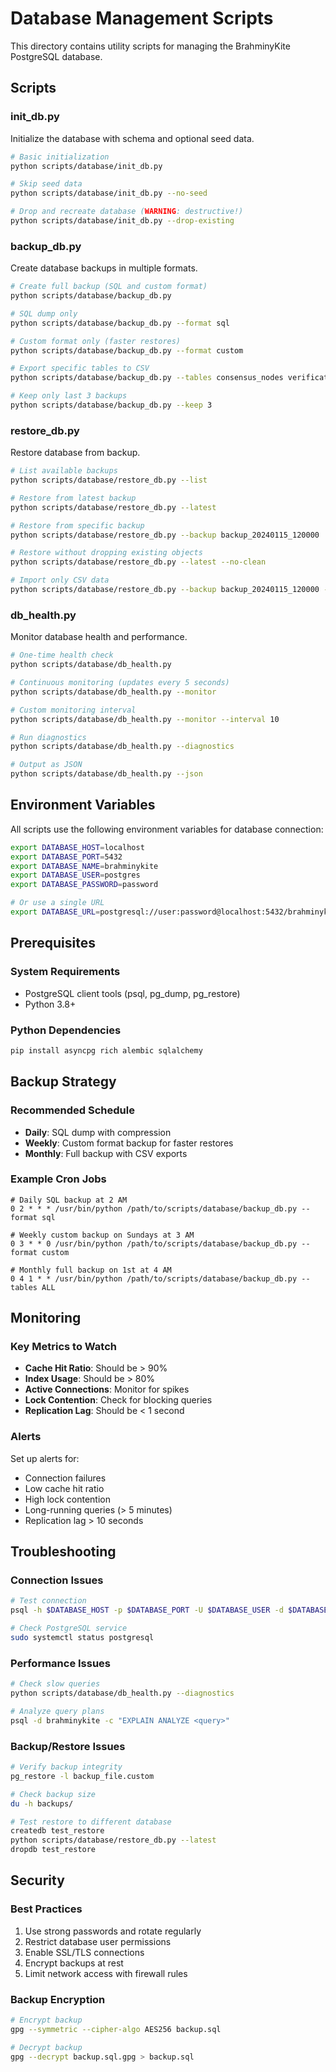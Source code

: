 # Database Management Scripts

This directory contains utility scripts for managing the BrahminyKite PostgreSQL database.

## Scripts

### init_db.py
Initialize the database with schema and optional seed data.

```bash
# Basic initialization
python scripts/database/init_db.py

# Skip seed data
python scripts/database/init_db.py --no-seed

# Drop and recreate database (WARNING: destructive!)
python scripts/database/init_db.py --drop-existing
```

### backup_db.py
Create database backups in multiple formats.

```bash
# Create full backup (SQL and custom format)
python scripts/database/backup_db.py

# SQL dump only
python scripts/database/backup_db.py --format sql

# Custom format only (faster restores)
python scripts/database/backup_db.py --format custom

# Export specific tables to CSV
python scripts/database/backup_db.py --tables consensus_nodes verification_requests

# Keep only last 3 backups
python scripts/database/backup_db.py --keep 3
```

### restore_db.py
Restore database from backup.

```bash
# List available backups
python scripts/database/restore_db.py --list

# Restore from latest backup
python scripts/database/restore_db.py --latest

# Restore from specific backup
python scripts/database/restore_db.py --backup backup_20240115_120000

# Restore without dropping existing objects
python scripts/database/restore_db.py --latest --no-clean

# Import only CSV data
python scripts/database/restore_db.py --backup backup_20240115_120000 --csv-only
```

### db_health.py
Monitor database health and performance.

```bash
# One-time health check
python scripts/database/db_health.py

# Continuous monitoring (updates every 5 seconds)
python scripts/database/db_health.py --monitor

# Custom monitoring interval
python scripts/database/db_health.py --monitor --interval 10

# Run diagnostics
python scripts/database/db_health.py --diagnostics

# Output as JSON
python scripts/database/db_health.py --json
```

## Environment Variables

All scripts use the following environment variables for database connection:

```bash
export DATABASE_HOST=localhost
export DATABASE_PORT=5432
export DATABASE_NAME=brahminykite
export DATABASE_USER=postgres
export DATABASE_PASSWORD=password

# Or use a single URL
export DATABASE_URL=postgresql://user:password@localhost:5432/brahminykite
```

## Prerequisites

### System Requirements
- PostgreSQL client tools (psql, pg_dump, pg_restore)
- Python 3.8+

### Python Dependencies
```bash
pip install asyncpg rich alembic sqlalchemy
```

## Backup Strategy

### Recommended Schedule
- **Daily**: SQL dump with compression
- **Weekly**: Custom format backup for faster restores
- **Monthly**: Full backup with CSV exports

### Example Cron Jobs
```cron
# Daily SQL backup at 2 AM
0 2 * * * /usr/bin/python /path/to/scripts/database/backup_db.py --format sql

# Weekly custom backup on Sundays at 3 AM
0 3 * * 0 /usr/bin/python /path/to/scripts/database/backup_db.py --format custom

# Monthly full backup on 1st at 4 AM
0 4 1 * * /usr/bin/python /path/to/scripts/database/backup_db.py --tables ALL
```

## Monitoring

### Key Metrics to Watch
- **Cache Hit Ratio**: Should be > 90%
- **Index Usage**: Should be > 80%
- **Active Connections**: Monitor for spikes
- **Lock Contention**: Check for blocking queries
- **Replication Lag**: Should be < 1 second

### Alerts
Set up alerts for:
- Connection failures
- Low cache hit ratio
- High lock contention
- Long-running queries (> 5 minutes)
- Replication lag > 10 seconds

## Troubleshooting

### Connection Issues
```bash
# Test connection
psql -h $DATABASE_HOST -p $DATABASE_PORT -U $DATABASE_USER -d $DATABASE_NAME -c "SELECT 1"

# Check PostgreSQL service
sudo systemctl status postgresql
```

### Performance Issues
```bash
# Check slow queries
python scripts/database/db_health.py --diagnostics

# Analyze query plans
psql -d brahminykite -c "EXPLAIN ANALYZE <query>"
```

### Backup/Restore Issues
```bash
# Verify backup integrity
pg_restore -l backup_file.custom

# Check backup size
du -h backups/

# Test restore to different database
createdb test_restore
python scripts/database/restore_db.py --latest
dropdb test_restore
```

## Security

### Best Practices
1. Use strong passwords and rotate regularly
2. Restrict database user permissions
3. Enable SSL/TLS connections
4. Encrypt backups at rest
5. Limit network access with firewall rules

### Backup Encryption
```bash
# Encrypt backup
gpg --symmetric --cipher-algo AES256 backup.sql

# Decrypt backup
gpg --decrypt backup.sql.gpg > backup.sql
```